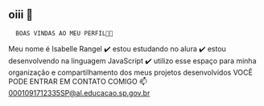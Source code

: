 ## oiii 🤍
      BOAS VINDAS AO MEU PERFIL💚💚
Meu nome é Isabelle Rangel
✔️ estou estudando no alura
✔️ estou desenvolvendo na linguagem JavaScript
✔️ utilizo esse espaço para minha organização e compartilhamento dos meus projetos desenvolvidos 
       VOCÊ PODE ENTRAR EM CONTATO COMIGO 📫
 0001091712335SP@al.educacao.sp.gov.br
          
<!--
**isinhada019/isinhada019** is a ✨ _special_ ✨ repository because its `README.md` (this file) appears on your GitHub profile.

Here are some ideas to get you started:

- 🔭 I’m currently working on ...
- 🌱 I’m currently learning ...
- 👯 I’m looking to collaborate on ...
- 🤔 I’m looking for help with ...
- 💬 Ask me about ...
- 📫 How to reach me: ...
- 😄 Pronouns: ...
- ⚡ Fun fact: ...
-->
